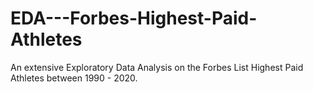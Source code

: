 # EDA---Forbes-Highest-Paid-Athletes
An extensive Exploratory Data Analysis on the Forbes List Highest Paid Athletes between 1990 - 2020.
